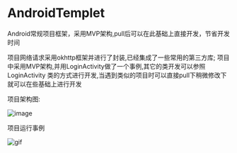 # AndroidTemplet
Android常规项目框架，采用MVP架构,pull后可以在此基础上直接开发，节省开发时间

项目网络请求采用okhttp框架并进行了封装,已经集成了一些常用的第三方库;
项目中采用MVP架构,并用LoginActivity做了一个事例,其它的类开发可以参照LoginActivity
类的方式进行开发,当遇到类似的项目时可以直接pull下稍微修改下就可以在些基础上进行开发


项目架构图:

![image](https://s3.amazonaws.com/f.cl.ly/items/0n1F473O2Z1H060n0x1l/androidTemplet架构.png)

项目运行事例

![gif](https://s3.amazonaws.com/f.cl.ly/items/3v1v3y1R3q0f0V263c1B/android.gif)






